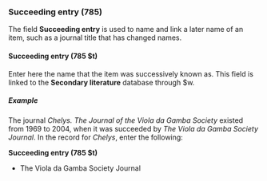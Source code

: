 ### Succeeding entry (785)

The field **Succeeding entry** is used to name and link a later name of an item, such as a journal title that has changed names.

#### Succeeding entry (785 $t)

Enter here the name that the item was successively known as. This field is linked to the **Secondary literature** database through $w.

##### Example

The journal _Chelys. The Journal of the Viola da Gamba Society_ existed from 1969 to 2004, when it was succeeded by _The Viola da Gamba Society Journal_. In the record for _Chelys_, enter the following:

**Succeeding entry (785 $t)**
- The Viola da Gamba Society Journal

